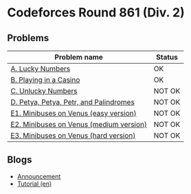 # Codeforces Round 861 (Div. 2)

## Problems

|Problem name|Status|
|------------|---------|
| [A. Lucky Numbers](problems/A._Lucky_Numbers.md)|OK|
| [B. Playing in a Casino](problems/B._Playing_in_a_Casino.md)|OK|
| [C. Unlucky Numbers](problems/C._Unlucky_Numbers.md)|NOT OK|
| [D. Petya, Petya, Petr, and Palindromes](problems/D._Petya,_Petya,_Petr,_and_Palindromes.md)|NOT OK|
| [E1. Minibuses on Venus (easy version)](problems/E1._Minibuses_on_Venus_(easy_version).md)|NOT OK|
| [E2. Minibuses on Venus (medium version)](problems/E2._Minibuses_on_Venus_(medium_version).md)|NOT OK|
| [E3. Minibuses on Venus (hard version)](problems/E3._Minibuses_on_Venus_(hard_version).md)|NOT OK|
## Blogs

- [Announcement](blogs/Announcement.md)
- [Tutorial (en)](blogs/Tutorial_(en).md)
